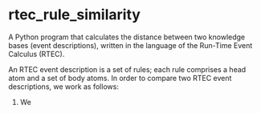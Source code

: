 # rtec_rule_similarity

A Python program that calculates the distance between two knowledge bases (event descriptions), written in the language of the Run-Time Event Calculus (RTEC).

An RTEC event description is a set of rules; each rule comprises a head atom and a set of body atoms. In order to compare two RTEC event descriptions, we work as follows: 

1. We 





